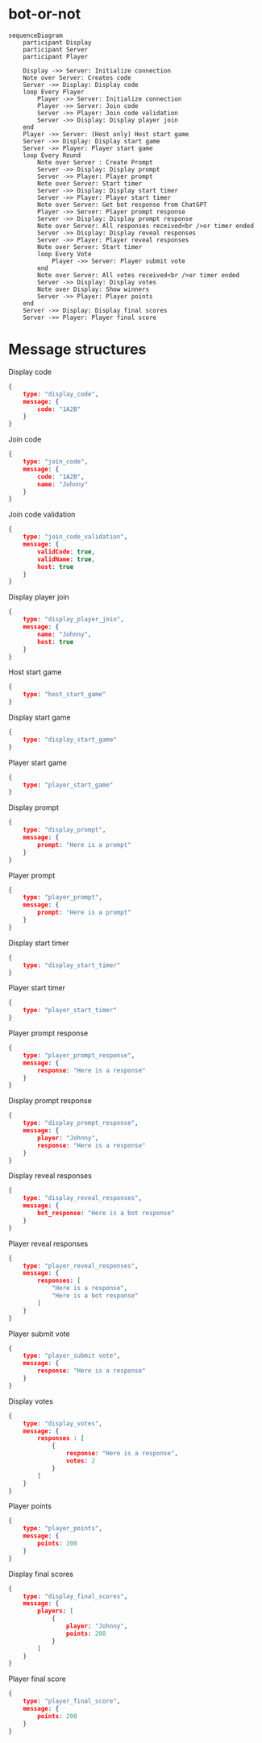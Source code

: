 # bot-or-not

```mermaid
sequenceDiagram
    participant Display
    participant Server
    participant Player
    
    Display ->> Server: Initialize connection
    Note over Server: Creates code
    Server ->> Display: Display code
    loop Every Player
        Player ->> Server: Initialize connection
        Player ->> Server: Join code
        Server ->> Player: Join code validation
        Server ->> Display: Display player join
    end
    Player ->> Server: (Host only) Host start game
    Server ->> Display: Display start game
    Server ->> Player: Player start game
    loop Every Round
        Note over Server : Create Prompt
        Server ->> Display: Display prompt
        Server ->> Player: Player prompt
        Note over Server: Start timer
        Server ->> Display: Display start timer
        Server ->> Player: Player start timer
        Note over Server: Get bot response from ChatGPT
        Player ->> Server: Player prompt response
        Server ->> Display: Display prompt response
        Note over Server: All responses received<br />or timer ended
        Server ->> Display: Display reveal responses
        Server ->> Player: Player reveal responses
        Note over Server: Start timer
        loop Every Vote
            Player ->> Server: Player submit vote
        end
        Note over Server: All votes received<br />or timer ended
        Server ->> Display: Display votes
        Note over Display: Show winners
        Server ->> Player: Player points
    end
    Server ->> Display: Display final scores
    Server ->> Player: Player final score
```

# Message structures

Display code 
``` json
{
    type: "display_code",
    message: {
        code: "1A2B"
    }
}
```

Join code
``` json
{
    type: "join_code",
    message: {
        code: "1A2B",
        name: "Johnny"
    }
}
```

Join code validation
``` json
{
    type: "join_code_validation",
    message: {
        validCode: true,
        validName: true,
        host: true
    }
}
```

Display player join
``` json
{
    type: "display_player_join",
    message: {
        name: "Johnny",
        host: true
    }
}
```

Host start game
``` json
{
    type: "host_start_game"
}
```

Display start game
``` json
{
    type: "display_start_game"
}
```

Player start game
``` json
{
    type: "player_start_game"
}
```

Display prompt
``` json
{
    type: "display_prompt",
    message: {
        prompt: "Here is a prompt"
    }
}
```

Player prompt
``` json
{
    type: "player_prompt",
    message: {
        prompt: "Here is a prompt"
    }
}
```

Display start timer
``` json
{
    type: "display_start_timer"
}
```

Player start timer
``` json
{
    type: "player_start_timer"
}
```

Player prompt response
``` json
{
    type: "player_prompt_response",
    message: {
        response: "Here is a response"
    }
}
```

Display prompt response
``` json
{
    type: "display_prompt_response",
    message: {
        player: "Johnny",
        response: "Here is a response"
    }
}
```

Display reveal responses
``` json
{
    type: "display_reveal_responses",
    message: {
        bot_response: "Here is a bot response"
    }
}
```

Player reveal responses
``` json
{
    type: "player_reveal_responses",
    message: {
        responses: [
            "Here is a response",
            "Here is a bot response"
        ]
    }
}
```

Player submit vote
``` json
{
    type: "player_submit vote",
    message: {
        response: "Here is a response"
    }
}
```

Display votes
``` json
{
    type: "display_votes",
    message: {
        responses : [
            {
                response: "Here is a response",
                votes: 2
            }
        ]
    }
}
```

Player points
``` json
{
    type: "player_points",
    message: {
        points: 200
    }
}
```

Display final scores
``` json
{
    type: "display_final_scores",
    message: {
        players: [
            {
                player: "Johnny",
                points: 200
            }
        ]
    }
}
```

Player final score
``` json
{
    type: "player_final_score",
    message: {
        points: 200
    }
}
```
